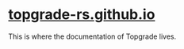 # [topgrade-rs.github.io](https://topgrade-rs.github.io)

This is where the documentation of Topgrade lives.
